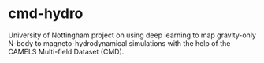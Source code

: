 # cmd-hydro
University of Nottingham project on using deep learning to map gravity-only N-body to magneto-hydrodynamical simulations with the help of the CAMELS Multi-field Dataset (CMD).
